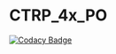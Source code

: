 # CTRP_4x_PO
[![Codacy Badge](https://api.codacy.com/project/badge/Grade/3fa6a9e70cbb4d468f1823bdadc26690)](https://www.codacy.com/app/FNLCR/CTRP_4x_PO?utm_source=github.com&utm_medium=referral&utm_content=CBIIT/CTRP_4x_PO&utm_campaign=badger)